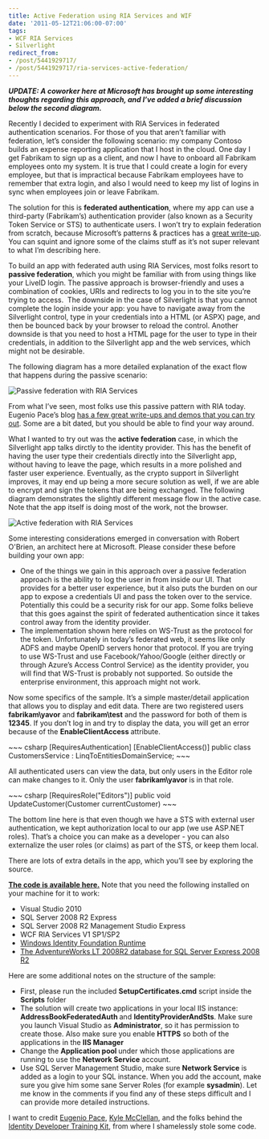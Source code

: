 ```yaml
---
title: Active Federation using RIA Services and WIF
date: '2011-05-12T21:06:00-07:00'
tags:
- WCF RIA Services
- Silverlight
redirect_from:
- /post/5441929717/
- /post/5441929717/ria-services-active-federation/
---
```

<p><strong><em>UPDATE: A coworker here at Microsoft has brought up some interesting thoughts regarding this approach, and I&rsquo;ve added a brief discussion below the second diagram.</em></strong></p>
<p>Recently I decided to experiment with RIA Services in federated authentication scenarios. For those of you that aren&rsquo;t familiar with federation, let&rsquo;s consider the following scenario: my company Contoso builds an expense reporting application that I host in the cloud. One day I get Fabrikam to sign up as a client, and now I have to onboard all Fabrikam employees onto my system. It is true that I could create a login for every employee, but that is impractical because Fabrikam employees have to remember that extra login, and also I would need to keep my list of logins in sync when employees join or leave Fabrikam.</p>
<p>The solution for this is <strong>federated authentication</strong>, where my app can use a third-party (Fabrikam&rsquo;s) authentication provider (also known as a Security Token Service or STS) to authenticate users. I won&rsquo;t try to explain federation from scratch, because Microsoft&rsquo;s patterns &amp; practices has a <a title="patterns &amp; practices introduction to federation" href="http://msdn.microsoft.com/en-us/library/ff359101.aspx">great write-up</a>. You can squint and ignore some of the claims stuff as it&rsquo;s not super relevant to what I&rsquo;m describing here.</p>
<p>To build an app with federated auth using RIA Services, most folks resort to <strong>passive federation</strong>, which you might be familiar with from using things like your LiveID login. The passive approach is browser-friendly and uses a combination of cookies, URIs and redirects to log you in to the site you&rsquo;re trying to access.  The downside in the case of Silverlight is that you cannot complete the login inside your app: you have to navigate away from the Silverlight control, type in your credentials into a HTML (or ASPX) page, and then be bounced back by your browser to reload the control. Another downside is that you need to host a HTML page for the user to type in their credentials, in addition to the Silverlight app and the web services, which might not be desirable.</p>
<p>The following diagram has a more detailed explanation of the exact flow that happens during the passive scenario:</p>
<img alt="Passive federation with RIA Services" src="{{ site.baseurl }}/images/posts/tumblr/tumblr_ll3zirBuBj1qccglw.png" style="margin-left: auto; margin-right: auto"/>
<p>From what I&rsquo;ve seen, most folks use this passive pattern with RIA today. Eugenio Pace&rsquo;s blog <a title="Passive federation with RIA Services" href="http://blogs.msdn.com/search/searchresults.aspx?q=RIA%20Services%20&amp;sections=3815">has a few great write-ups and demos that you can try out</a>. Some are a bit dated, but you should be able to find your way around.</p>
<p>What I wanted to try out was the <strong>active federation</strong> case, in which the Silverlight app talks dirctly to the identity provider. This has the benefit of having the user type their credentials directly into the Silverlight app, without having to leave the page, which results in a more polished and faster user experience. Eventually, as the crypto support in Silverlight improves, it may end up being a more secure solution as well, if we are able to encrypt and sign the tokens that are being exchanged. The following diagram demonstrates the slightly different message flow in the active case. Note that the app itself is doing most of the work, not the browser.</p>
<img alt="Active federation with RIA Services" src="{{ site.baseurl }}/images/posts/tumblr/tumblr_ll414g0h4u1qccglw.png" style="margin-left: auto; margin-right: auto"/>
<p>Some interesting considerations emerged in conversation with Robert O'Brien, an architect here at Microsoft. Please consider these before building your own app:</p>
<ul><li>One of the things we gain in this approach over a passive federation approach is the ability to log the user in from inside our UI. That provides for a better user experience, but it also puts the burden on our app to expose a credentials UI and pass the token over to the service. Potentially this could be a security risk for our app. Some folks believe that this goes against the spirit of federated authentication since it takes control away from the identity provider.</li>
<li>The implementation shown here relies on WS-Trust as the protocol for the token. Unfortunately in today&rsquo;s federated web, it seems like only ADFS and maybe OpenID servers honor that protocol. If you are trying to use WS-Trust and use Facebook/Yahoo/Google (either directly or through Azure&rsquo;s Access Control Service) as the identity provider, you will find that WS-Trust is probably not supported. So outside the enterprise environment, this approach might not work.</li>
</ul><p>Now some specifics of the sample. It&rsquo;s a simple master/detail application that allows you to display and edit data. There are two registered users <strong>fabrikam\yavor</strong> and <strong>fabrikam\test</strong> and the password for both of them is <strong>12345</strong>. If you don&rsquo;t log in and try to display the data, you will get an error because of the <strong>EnableClientAccess </strong>attribute.</p>
~~~ csharp
[RequiresAuthentication]
[EnableClientAccess()]
public class CustomersService : LinqToEntitiesDomainService<AdventureWorksLT2008R2Entities>;
~~~
<p>All authenticated users can view the data, but only users in the Editor role can make changes to it. Only the user <strong>fabrikam\yavor </strong>is in that role.</p>
~~~ csharp
[RequiresRole("Editors")]
public void UpdateCustomer(Customer currentCustomer)
~~~
<p>The bottom line here is that even though we have a STS with external user authentication, we kept authorization local to our app (we use ASP.NET roles). That&rsquo;s a choice you can make as a developer - you can also externalize the user roles (or claims) as part of the STS, or keep them local.</p>
<p>There are lots of extra details in the app, which you&rsquo;ll see by exploring the source.</p>
<p><strong><a title="Sample download" href="http://code.msdn.microsoft.com/Active-Federation-using-bfaaea97">The code is available here.</a></strong> Note that you need the following installed on your machine for it to work:</p>
<ul><li>Visual Studio 2010</li>
<li>SQL Server 2008 R2 Express</li>
<li>SQL Server 2008 R2 Management Studio Express </li>
<li>WCF RIA Services V1 SP1/SP2</li>
<li><a title="WIF download" href="http://msdn.microsoft.com/en-us/security/aa570351">Windows Identity Foundation Runtime</a></li>
<li><a title="AdventureWorks LT database sample" href="http://msftdbprodsamples.codeplex.com/releases/view/55926">The AdventureWorks LT 2008R2 database for SQL Server Express 2008 R2</a></li>
</ul><p>Here are some additional notes on the structure of the sample:</p>
<ul><li>First, please run the included <strong>SetupCertificates.cmd</strong> script inside the <strong>Scripts</strong> folder</li>
<li>The solution will create two applications in your local IIS instance: <strong>AddressBookFederatedAuth </strong>and <strong>IdentityProviderAndSts</strong>. Make sure you launch Visual Studio as <strong>Administrator</strong>, so it has permission to create those. Also make sure you enable <strong>HTTPS</strong> so both of the applications in the <strong>IIS Manager</strong></li>
<li>Change the <strong>Application pool </strong>under which those applications are running to use the <strong>Network Service</strong> account. </li>
<li>Use SQL Server Management Studio, make sure <strong>Network Service</strong> is added as a login to your SQL instance. When you add the account, make sure you give him some sane Server Roles (for example <strong>sysadmin</strong>). Let me know in the comments if you find any of these steps difficult and I can provide more detailed instructions.</li>
</ul><p>I want to credit <a title="Eugenio's blog" href="http://blogs.msdn.com/b/eugeniop/">Eugenio Pace</a>, <a title="Kyle's blog" href="http://blogs.msdn.com/b/kylemc/">Kyle McClellan</a>, and the folks behind the <a title="Download the Identity Developer Training Kit" href="http://go.microsoft.com/fwlink/?LinkId=148795">Identity Developer Training Kit</a>, from where I shamelessly stole some code.</p>
